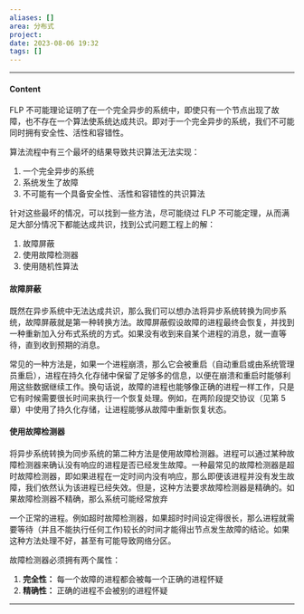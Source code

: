 ```yaml
---
aliases: []
area: 分布式
project: 
date: 2023-08-06 19:32
tags: []
---
```

---
#### Content
FLP 不可能理论证明了在一个完全异步的系统中，即使只有一个节点出现了故障，也不存在一个算法使系统达成共识。即对于一个完全异步的系统，我们不可能同时拥有安全性、活性和容错性。

算法流程中有三个最坏的结果导致共识算法无法实现：
1. 一个完全异步的系统
2. 系统发生了故障
3. 不可能有一个具备安全性、活性和容错性的共识算法

针对这些最坏的情况，可以找到一些方法，尽可能绕过 FLP 不可能定理，从而满足大部分情况下都能达成共识，找到公式问题工程上的解：
1. 故障屏蔽
2. 使用故障检测器
3. 使用随机性算法

#### 故障屏蔽
既然在异步系统中无法达成共识，那么我们可以想办法将异步系统转换为同步系统，故障屏蔽就是第一种转换方法。故障屏蔽假设故障的进程最终会恢复，并找到一种重新加入分布式系统的方式。如果没有收到来自某个进程的消息，就一直等待，直到收到预期的消息。

常见的一种方法是，如果一个进程崩溃，那么它会被重启（自动重启或由系统管理员重启），进程在持久化存储中保留了足够多的信息，以便在崩溃和重启时能够利用这些数据继续工作。换句话说，故障的进程也能够像正确的进程一样工作，只是它有时候需要很长时间来执行一个恢复处理。例如，在两阶段提交协议（见第 5 章）中使用了持久化存储，让进程能够从故障中重新恢复状态。

#### 使用故障检测器
将异步系统转换为同步系统的第二种方法是使用故障检测器。进程可以通过某种故障检测器来确认没有响应的进程是否已经发生故障。一种最常见的故障检测器是超时故障检测器，即如果进程在一定时间内没有响应，那么即便该进程并没有发生故障，我们依然认为该进程已经失效。但是，这种方法要求故障检测器是精确的。如果故障检测器不精确，那么系统可能经常放弃

一个正常的进程。例如超时故障检测器，如果超时时间设定得很长，那么进程就需要等待（并且不能执行任何工作)较长的时间才能得出节点发生故障的结论。如果这种方法处理不好，甚至有可能导致网络分区。

故障检测器必须拥有两个属性：
1. **完全性：** 每一个故障的进程都会被每一个正确的进程怀疑
2. **精确性：** 正确的进程不会被别的进程怀疑


---